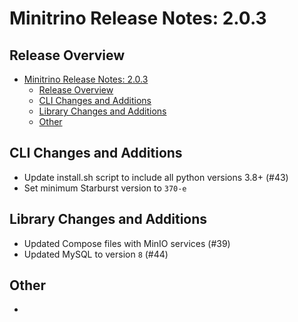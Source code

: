 # Minitrino Release Notes: 2.0.3

## Release Overview

- [Minitrino Release Notes: 2.0.3](#minitrino-release-notes-203)
  - [Release Overview](#release-overview)
  - [CLI Changes and Additions](#cli-changes-and-additions)
  - [Library Changes and Additions](#library-changes-and-additions)
  - [Other](#other)

## CLI Changes and Additions

- Update install.sh script to include all python versions 3.8+ (#43)
- Set minimum Starburst version to `370-e`

## Library Changes and Additions

- Updated Compose files with MinIO services (#39)
- Updated MySQL to version `8` (#44)

## Other

-
